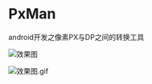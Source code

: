 # PxMan
android开发之像素PX与DP之间的转换工具

![效果图](https://github.com/yoohoho/PxMan/raw/master/screenshot/preview.png)

![效果图.gif](https://github.com/yoohoho/PxMan/raw/master/screenshot/pxman.gif)